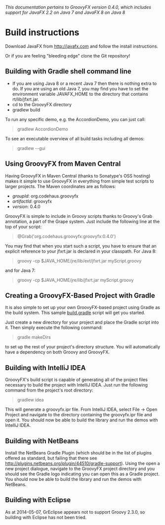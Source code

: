 _This documentation pertains to GroovyFX version 0.4.0, which includes support for JavaFX 2.2 on Java 7 and
JavaFX 8 on Java 8_

# Build instructions

Download JavaFX from http://javafx.com and follow the install instructions.

Or if you are feeling "bleeding edge" clone the Git repository!


## Building with Gradle shell command line

* If you are using Java 8 or a recent Java 7 then there is nothing extra to do. If you are using an old Java
  7, you may find you have to set the environment variable JAVAFX_HOME to the directory that contains
  rt/lib/jfxrt.jar.
* cd to the GroovyFX directory
* gradlew build

To run any specific demo, e.g. the AccordionDemo, you can just call:

> gradlew AccordionDemo

To see an executable overview of all build tasks including all demos:

> gradlew --gui


## Using GroovyFX from Maven Central

Having GroovyFX in Maven Central (thanks to Sonatype's OSS hosting) makes it simple to use GroovyFX in
everything from simple test scripts to larger projects.  The Maven coordinates are as follows:

* _groupId_: org.codehaus.groovyfx
* _artifactId_: groovyfx
* _version_: 0.4.0

GroovyFX is simple to include in Groovy scripts thanks to Groovy's Grab annotation, a part of the Grape
system.  Just include the following line at the top of your script:

> @Grab('org.codehaus.groovyfx:groovyfx:0.4.0')

You may find that when you start such a script, you have to ensure that an explicit reference to your
jfxrt.jar is declared in your classpath. For Java 8:

> groovy -cp $JAVA_HOME/jre/lib/ext/jfxrt.jar myScript.groovy

and for Java 7:

> groovy -cp $JAVA_HOME/jre/lib/jfxrt.jar myScript.groovy



## Creating a GroovyFX-Based Project with Gradle

It is also simple to set up your own GroovyFX-based project using Gradle as the build system.  This sample
[build.gradle](https://gist.github.com/2712927) script will get you started.

Just create a new directory for your project and place the Gradle script into it.  Then simply execute the
following command:

> gradle makeDirs

to set up the rest of your project's directory structure.  You will automatically have a dependency on both
Groovy and GroovyFX.


## Building with IntelliJ IDEA

GroovyFX's build script is capable of generating all of the project files necessary to build the project
with IntelliJ IDEA.  Just run the following command from the project's root directory:

> gradlew idea

This will generate a groovyfx.ipr file.  From IntelliJ IDEA, select File -> Open Project and navigate to the
directory containing the groovyfx.ipr file and open it.  You should now be able to build the library and run
the demos with IntelliJ IDEA.


## Building with NetBeans

Install the NetBeans Gradle Plugin (which should be in the list of plugins offered as standard, but failing
that there see http://plugins.netbeans.org/plugin/44510/gradle-support). Using the open a new project
dialogue, navigate to the GroovyFX project directory and you should see the Gradle logo indicating you can
open this as a Gradle project. You should now be able to build the library and run the demos with NetBeans.


## Building with Eclipse

As at 2014-05-07, GrEclipse appears not to support Groovy 2.3.0, so building with Eclipse has not been tried.
